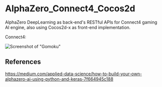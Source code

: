 # AlphaZero_Connect4_Cocos2d
AlphaZero DeepLearning as back-end's RESTful APIs for Connect4 gaming AI engine, also using Cocos2d-x as front-end implementation.

Connect4:

![Screenshot of "Gomoku"]()

## References

https://medium.com/applied-data-science/how-to-build-your-own-alphazero-ai-using-python-and-keras-7f664945c188

